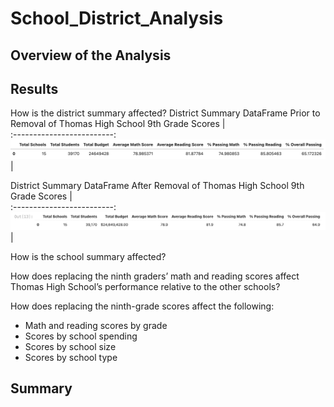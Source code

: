 # School_District_Analysis

## Overview of the Analysis

## Results
How is the district summary affected?
District Summary DataFrame Prior to Removal of Thomas High School 9th Grade Scores            |  
:-------------------------:
![](https://github.com/vivek-gurumoorthy/School_District_Analysis/blob/main/Pictures%20for%20Analysis/Screen%20Shot%202022-08-11%20at%208.14.58%20PM.png)|  

District Summary DataFrame After Removal of Thomas High School 9th Grade Scores            |  
:-------------------------:
![](https://github.com/vivek-gurumoorthy/School_District_Analysis/blob/main/Pictures%20for%20Analysis/Screen%20Shot%202022-08-11%20at%208.18.46%20PM.png)|  

How is the school summary affected?

How does replacing the ninth graders’ math and reading scores affect Thomas High School’s performance relative to the other schools?

How does replacing the ninth-grade scores affect the following:
* Math and reading scores by grade
* Scores by school spending
* Scores by school size
* Scores by school type

## Summary

